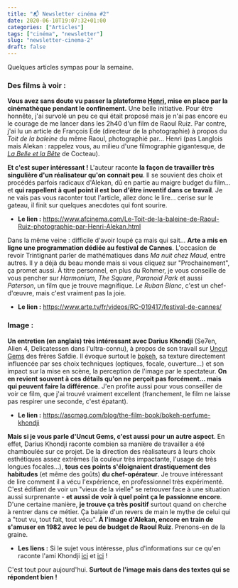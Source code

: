 ```yaml
---
title: "📬 Newsletter cinéma #2"
date: 2020-06-10T19:07:32+01:00
categories: ["Articles"]
tags: ["cinéma", "newsletter"]
slug: "newsletter-cinema-2"
draft: false
---
```


Quelques articles sympas pour la semaine.

### Des films à voir :

**Vous avez sans doute vu passer la plateforme [Henri](https://www.cinematheque.fr/henri/), mise en place par la cinémathèque pendant le confinement.** Une belle initiative. Pour être honnête, j'ai survolé un peu ce qui était proposé mais je n'ai pas encore eu le courage de me lancer dans les 2h40 d'un film de Raoul Ruiz. Par contre, j'ai lu un article de François Ede (directeur de la photographie) à propos du *Toit de la baleine* du même Raoul, photographié par... Henri (pas Langlois mais Alekan : rappelez vous, au milieu d'une filmographie gigantesque, de *[La Belle et la Bête](https://fr.wikipedia.org/wiki/La_Belle_et_la_Bête_(film,_1946))* de Cocteau).

**Et c'est super intéressant !** L'auteur raconte **la façon de travailler très singulière d'un réalisateur qu'on connait peu**. Il se souvient des choix et procédés parfois radicaux d'Alekan, dû en partie au maigre budget du film... et **qui rappellent à quel point il est bon d'être inventif dans ce travail**. Je ne vais pas vous raconter tout l'article, allez donc le lire... cerise sur le gateau, il finit sur quelques anecdotes qui font sourire.

* **Le lien :** https://www.afcinema.com/Le-Toit-de-la-baleine-de-Raoul-Ruiz-photographie-par-Henri-Alekan.html

Dans la même veine : difficile d'avoir loupé ça mais qui sait... **Arte a mis en ligne une programmation dédiée au festival de Cannes**. L'occasion de revoir Trintignant parler de mathématiques dans *Ma nuit chez Maud*, entre autres. Il y a déjà du beau monde mais si vous cliquez sur "Prochainement", ça promet aussi. À titre personnel, en plus du Rohmer, je vous conseille de vous pencher sur *Harmonium*, *The Square*, *Paranoid Park* et aussi *Paterson*, un film que je trouve magnifique. *Le Ruban Blanc*, c'est un chef-d'œuvre, mais c'est vraiment pas la joie.

* **Le lien :** https://www.arte.tv/fr/videos/RC-019417/festival-de-cannes/

### Image :

**Un entretien (en anglais) très intéressant avec Darius Khondji** (Se7en, Alien 4, Delicatessen dans l'ultra-connu), à propos de son travail sur [Uncut Gems](https://fr.wikipedia.org/wiki/Uncut_Gems) des frères Safdie. Il évoque surtout le [bokeh](https://fr.wikipedia.org/wiki/Bokeh), sa texture directement influencée par ses choix techniques (optiques, focale, ouverture...) et son impact sur la mise en scène, la perception de l'image par le spectateur. **On en revient souvent à ces détails qu'on ne perçoit pas forcément... mais qui peuvent faire la différence**. J'en profite aussi pour vous conseiller de voir ce film, que j'ai trouvé vraiment excellent (franchement, le film ne laisse pas respirer une seconde, c'est épatant).

* **Le lien :** https://ascmag.com/blog/the-film-book/bokeh-perfume-khondji

**Mais si je vous parle d'Uncut Gems, c'est aussi pour un autre aspect**. En effet, Darius Khondji raconte combien sa manière de travailler a été chamboulée sur ce projet. De la direction des réalisateurs à leurs choix esthétiques assez extrêmes (la couleur très impactante, l'usage de très longues focales...), **tous ces points s'éloignaient drastiquement des habitudes** (et même des goûts) **du chef-opérateur**. Je trouve intéressant de lire comment il a vécu l'expérience, en professionnel très expérimenté. C'est édifiant de voir un "vieux de la vielle" se retrouver face à une situation aussi surprenante - **et aussi de voir à quel point ça le passionne encore**.
D'une certaine manière, **je trouve ça très positif** surtout quand on cherche à rentrer dans ce métier. Ça balaie d'un revers de main le mythe de celui qui a "tout vu, tout fait, tout vécu". **À l'image d'Alekan, encore en train de s'amuser en 1982 avec le peu de budget de Raoul Ruiz**. Prenons-en de la graine.

* **Les liens :** Si le sujet vous intéresse, plus d'informations sur ce qu'en raconte l'ami Khondji [ici](https://deadline.com/2019/11/uncut-gems-cinematographer-darius-khondji-safdie-brothers-a24-interview-1202788080/) et [ici](https://nofilmschool.com/uncut-gems-cinematographer-darius-khondji) !

C'est tout pour aujourd'hui. **Surtout de l'image mais dans des textes qui se répondent bien !**
